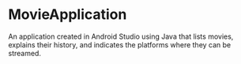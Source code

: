# MovieApplication
An application created in Android Studio using Java that lists movies, explains their history, and indicates the platforms where they can be streamed.
